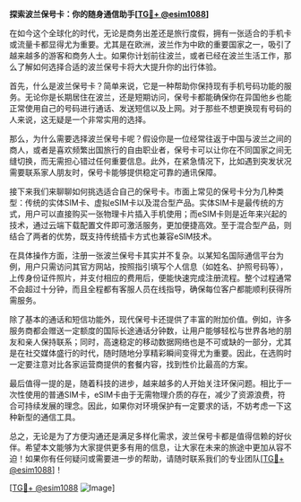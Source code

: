 **探索波兰保号卡：你的随身通信助手[[TG💪+ @esim1088](https://t.me/s/esim1088)]**

在如今这个全球化的时代，无论是商务出差还是旅行度假，拥有一张适合的手机卡或流量卡都显得尤为重要。尤其是在欧洲，波兰作为中欧的重要国家之一，吸引了越来越多的游客和商务人士。如果你计划前往波兰，或者已经在波兰生活工作，那么了解如何选择合适的波兰保号卡将大大提升你的出行体验。

首先，什么是波兰保号卡？简单来说，它是一种帮助你保持现有手机号码功能的服务。无论你是长期居住在波兰，还是短期访问，保号卡都能确保你在异国他乡也能正常使用自己的号码进行通话、发送短信以及上网。对于那些不想更换现有号码的人来说，这无疑是一个非常实用的选择。

那么，为什么需要选择波兰保号卡呢？假设你是一位经常往返于中国与波兰之间的商人，或者是喜欢频繁出国旅行的自由职业者，保号卡可以让你在不同国家之间无缝切换，而无需担心错过任何重要信息。此外，在紧急情况下，比如遇到突发状况需要联系家人朋友时，保号卡能够提供稳定可靠的通讯保障。

接下来我们来聊聊如何挑选适合自己的保号卡。市面上常见的保号卡分为几种类型：传统的实体SIM卡、虚拟eSIM卡以及混合型产品。实体SIM卡是最传统的方式，用户可以直接购买一张物理卡片插入手机使用；而eSIM卡则是近年来兴起的技术，通过云端下载配置文件即可激活服务，更加便捷高效。至于混合型产品，则结合了两者的优势，既支持传统插卡方式也兼容eSIM技术。

在具体操作方面，注册一张波兰保号卡其实并不复杂。以某知名国际通信平台为例，用户只需访问其官方网站，按照指引填写个人信息（如姓名、护照号码等），上传身份证件照片，并支付相应的费用后，便能快速完成注册流程。整个过程通常不会超过十分钟，而且全程都有客服人员在线指导，确保每位客户都能顺利获得所需服务。

除了基本的通话和短信功能外，现代保号卡还提供了丰富的附加价值。例如，许多服务商都会赠送一定额度的国际长途通话分钟数，让用户能够轻松与世界各地的朋友和亲人保持联系；同时，高速稳定的移动数据网络也是不可或缺的一部分，尤其是在社交媒体盛行的时代，随时随地分享精彩瞬间变得尤为重要。因此，在选购时一定要注意对比各家运营商提供的套餐内容，找到性价比最高的方案。

最后值得一提的是，随着科技的进步，越来越多的人开始关注环保问题。相比于一次性使用的普通SIM卡，eSIM卡由于无需物理介质的存在，减少了资源浪费，符合可持续发展的理念。因此，如果你对环境保护有一定要求的话，不妨考虑一下这种新型的通信工具。

总之，无论是为了方便沟通还是满足多样化需求，波兰保号卡都是值得信赖的好伙伴。希望本文能够为大家提供更多有用的信息，让大家在未来的旅途中更加从容不迫！如果你有任何疑问或需要进一步的帮助，请随时联系我们的专业团队[[TG💪+ @esim1088](https://t.me/s/esim1088)]！

[[TG💪+ @esim1088](https://t.me/s/esim1088) ![Image](https://i.postimg.cc/4NQfJmqS/Snipaste-2025-05-13-00-14-12.png)]